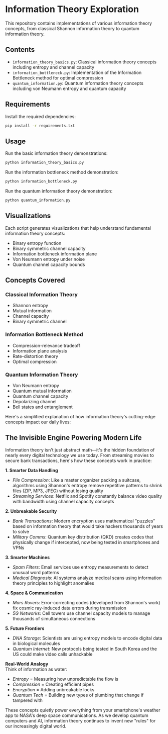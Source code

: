 # Information Theory Exploration

This repository contains implementations of various information theory concepts, from classical Shannon information theory to quantum information theory.

## Contents

- `information_theory_basics.py`: Classical information theory concepts including entropy and channel capacity
- `information_bottleneck.py`: Implementation of the Information Bottleneck method for optimal compression
- `quantum_information.py`: Quantum information theory concepts including von Neumann entropy and quantum capacity

## Requirements

Install the required dependencies:

```bash
pip install -r requirements.txt
```

## Usage

Run the basic information theory demonstrations:

```bash
python information_theory_basics.py
```

Run the information bottleneck method demonstration:

```bash
python information_bottleneck.py
```

Run the quantum information theory demonstration:

```bash
python quantum_information.py
```

## Visualizations

Each script generates visualizations that help understand fundamental information theory concepts:

- Binary entropy function
- Binary symmetric channel capacity
- Information bottleneck information plane
- Von Neumann entropy under noise
- Quantum channel capacity bounds

## Concepts Covered

### Classical Information Theory

- Shannon entropy
- Mutual information
- Channel capacity
- Binary symmetric channel

### Information Bottleneck Method

- Compression-relevance tradeoff
- Information plane analysis
- Rate-distortion theory
- Optimal compression

### Quantum Information Theory

- Von Neumann entropy
- Quantum mutual information
- Quantum channel capacity
- Depolarizing channel
- Bell states and entanglement


Here's a simplified explanation of how information theory's cutting-edge concepts impact our daily lives:

## The Invisible Engine Powering Modern Life
Information theory isn't just abstract math—it's the hidden foundation of nearly every digital technology we use today. From streaming movies to secure bank transactions, here's how these concepts work in practice:

**1. Smarter Data Handling**  
- *File Compression*: Like a master organizer packing a suitcase, algorithms using Shannon's entropy remove repetitive patterns to shrink files (ZIP, MP3, JPEG) without losing quality  
- *Streaming Services*: Netflix and Spotify constantly balance video quality with bandwidth using channel capacity concepts  

**2. Unbreakable Security**  
- *Bank Transactions*: Modern encryption uses mathematical "puzzles" based on information theory that would take hackers thousands of years to solve 
- *Military Comms*: Quantum key distribution (QKD) creates codes that physically change if intercepted, now being tested in smartphones and VPNs

**3. Smarter Machines**  
- *Spam Filters*: Email services use entropy measurements to detect unusual word patterns
- *Medical Diagnosis*: AI systems analyze medical scans using information theory principles to highlight anomalies

**4. Space & Communication**  
- *Mars Rovers*: Error-correcting codes (developed from Shannon's work) fix cosmic ray-induced data errors during transmission
- *5G Networks*: Cell towers use channel capacity models to manage thousands of simultaneous connections

**5. Future Frontiers**  
- *DNA Storage*: Scientists are using entropy models to encode digital data in biological molecules
- *Quantum Internet*: New protocols being tested in South Korea and the US could make video calls unhackable

**Real-World Analogy**  
Think of information as water:  
- *Entropy* = Measuring how unpredictable the flow is  
- *Compression* = Creating efficient pipes  
- *Encryption* = Adding unbreakable locks  
- *Quantum Tech* = Building new types of plumbing that change if tampered with  

These concepts quietly power everything from your smartphone's weather app to NASA's deep space communications. As we develop quantum computers and AI, information theory continues to invent new "rules" for our increasingly digital world.
